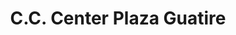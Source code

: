 ---
title: "C.C. Center Plaza Guatire"
url: /guatire/c-c-center-plaza-guatire/
shop: Einkaufszentrum
---